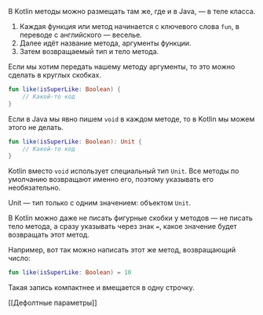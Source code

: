 В Kotlin методы можно размещать там же, где и в Java, — в теле класса.

1. Каждая функция или метод начинается с ключевого слова `fun`, в переводе с английского — веселье.
2. Далее идёт название метода, аргументы функции.
3. Затем возвращаемый тип и тело метода.

Если мы хотим передать нашему методу аргументы, то это можно сделать в круглых скобках.

```kotlin
fun like(isSuperLike: Boolean) {
    // Какой-то код
}
```

Если в Java мы явно пишем `void` в каждом методе, то в Kotlin мы можем этого не делать. 

```kotlin
fun like(isSuperLike: Boolean): Unit {
    // Какой-то код
} 
```

Kotlin вместо `void` использует специальный тип `Unit`. Все методы по умолчанию возвращают именно его, поэтому указывать его необязательно.

Unit — тип только с одним значением: объектом `Unit`.

В Kotlin можно даже не писать фигурные скобки у методов — не писать тело метода, а сразу указывать через знак `=`, какое значение будет возвращать этот метод.

Например, вот так можно написать этот же метод, возвращающий число:

```kotlin
fun like(isSuperLike: Boolean) = 10 
```

Такая запись компактнее и вмещается в одну строчку.

[[Дефолтные параметры]]